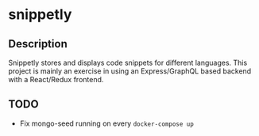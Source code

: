 # snippetly

## Description

Snippetly stores and displays code snippets for different languages. This
project is mainly an exercise in using an Express/GraphQL based backend with a
React/Redux frontend.

## TODO

- Fix mongo-seed running on every `docker-compose up`
